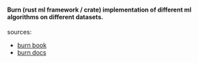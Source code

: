 #### Burn (rust ml framework / crate) implementation of different ml algorithms on different datasets.

sources:
 - [burn book](https://burn.dev/burn-book/basic-workflow/index.html)
 - [burn docs](https://burn.dev/docs/burn/index.html)
